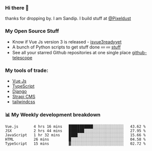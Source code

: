 ### Hi there 👋

thanks for dropping by.
I am Sandip. I build stuff at [@Pixeldust](github.com/pixeldust-in/)

###  **My Open Source Stuff**

 - Know if Vue Js version 3 is released -  [isvue3readyyet](https://github.com/sandiprb/isvue3readyyet)
 - A bunch of Python scripts to get stuff done 💤 💤 [stuff](https://github.com/sandiprb/stuff)
 - See all your starred Github repositories at one single place [github-telescope](https://github.com/sandiprb/github-telescope)



###  **My tools of trade:**
 - [Vue Js](https://github.com/vuejs/vue/)
 - [TypeScript](https://github.com/microsoft/TypeScript)
 - [Django](github.com/django/django)
 - [Strapi CMS](github.com/strapi/strapi)
 - [tailwindcss](https://github.com/tailwindlabs/tailwindcss)


###  📊 **My Weekly development breakdown**
<!--START_SECTION:waka-->
```text
Vue.js       4 hrs 16 mins   ███████████░░░░░░░░░░░░░░   43.62 % 
JSX          2 hrs 44 mins   ███████░░░░░░░░░░░░░░░░░░   27.95 % 
JavaScript   1 hr 32 mins    ████░░░░░░░░░░░░░░░░░░░░░   15.66 % 
HTML         26 mins         █░░░░░░░░░░░░░░░░░░░░░░░░   04.58 % 
TypeScript   15 mins         ▓░░░░░░░░░░░░░░░░░░░░░░░░   02.72 % 
```
<!--END_SECTION:waka-->
